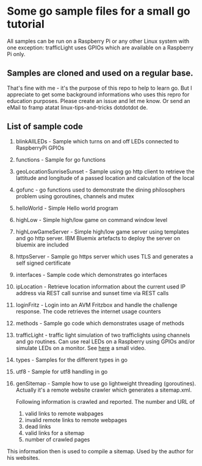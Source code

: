 # Some go sample files for a small go tutorial

All samples can be run on a Raspberry Pi or any other Linux system with one exception: trafficLight uses GPIOs which are available on a Raspberry Pi only.

## Samples are cloned and used on a regular base. 

That's fine with me - it's the purpose of this repo to help to learn go. But I appreciate to get some background informations who uses this repro for education purposes. Please  create an issue and let me know. Or send an eMail to framp atatat linux-tips-and-tricks dotdotdot de.

## List of sample code

1. blinkAllLEDs - Sample which turns on and off LEDs connected to RaspberryPi GPIOs
2. functions - Sample for go functions
3. geoLocationSunriseSunset - Sample using go http client to retrieve the lattitude and longitude of a passed location and calculation of the local
4. gofunc - go functions used to demonstrate the dining philosophers problem using goroutines, channels and mutex
5. helloWorld - Simple Hello world program
6. highLow - Simple high/low game on command window level
7. highLowGameServer - Simple high/low game server using templates and go http server. IBM Bluemix artefacts to deploy the server on bluemix are included
8. httpsServer - Sample go https server which uses TLS and generates a self signed certificate
9. interfaces - Sample code which demonstrates go interfaces  
10. ipLocation - Retrieve location information about the current used IP address via REST call sunrise and sunset time via REST calls
11. loginFritz - Login into an AVM Fritzbox and handle the challenge response. The code retrieves the internet usage counters
12. methods - Sample go code which demonstrates usage of methods
13. trafficLight - traffic light simulation of two trafficlights using channels and go routines. Can use real LEDs on a Raspberry using GPIOs and/or simulate LEDs on a monitor. See [here](https://www.linux-tips-and-tricks.de/raspiTrafficLight.mp4) a small video.
14. types - Samples for the different types in go
15. utf8 - Sample for utf8 handling in go
16. genSitemap - Sample how to use go lightweight threading (goroutines). Actually it's a remote website crawler which generates a sitemap.xml.

    Following information is crawled and reported. The number and URL of
    1. valid links to remote wabpages
    2. invalid remote links to remote webpages
    3. dead links 
    4. valid links for a sitemap
    5. number of crawled pages

  This information then is used to compile a sitemap. Used by the author for his websites.
